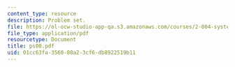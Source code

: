 ```yaml
---
content_type: resource
description: Problem set.
file: https://ol-ocw-studio-app-qa.s3.amazonaws.com/courses/2-004-systems-modeling-and-control-ii-fall-2007/01cc63fa356008a23cf6db8922519b11_ps08.pdf
file_type: application/pdf
resourcetype: Document
title: ps08.pdf
uid: 01cc63fa-3560-08a2-3cf6-db8922519b11
---
```

